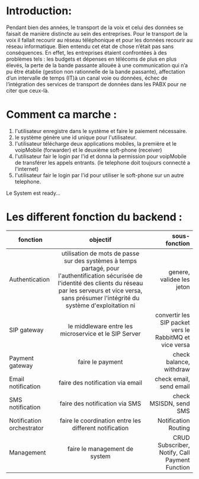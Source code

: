 # Introduction:
Pendant bien des années, le transport de la voix et celui des données se faisait de manière distincte au sein des entreprises.
Pour le transport de la voix il fallait recourir au réseau téléphonique et pour les données recourir au réseau informatique. 
Bien entendu cet état de chose n’était pas sans conséquences. En effet, les entreprises étaient confrontées à des problèmes tels :
les budgets et dépenses en télécoms de plus en plus élevés, la perte de la bande passante allouée à une communication
qui n’a pu être établie (gestion non rationnelle de la bande passante), affectation d’un intervalle de temps (IT)à un canal voie ou données,
échec de l’intégration des services de transport de données dans les PABX pour ne citer que ceux-là.

# Comment ca marche :
1. l'utilisateur enregistre dans le système et faire le paiement nécessaire.
2. le système génère une id unique pour l'utilisateur.
3. l'utilisateur télécharge deux applications mobiles, la première et le voipMobile (forwarder) et le deuxième soft-phone (receiver)
4. l'utilisateur fair le login par l'id et donna la permission pour voipMobile de transférer les appels entrants. (le telephone doit toujours connecté a l'internet)
5. l'utilisateur fair le login par l'id pour utiliser le soft-phone sur un autre telephone.

Le System est ready...


# Les different fonction du backend : 
| fonction   |      objectif      |  sous-fonction |
|----------|:-------------:|------:|
| Authentication |  utilisation de mots de passe sur des systèmes à temps partagé, pour l'authentification sécurisée de l'identité des clients du réseau par les serveurs et vice versa, sans présumer l'intégrité du système d'exploitation ni | genere, validee les jeton |
| SIP gateway |    le middleware entre les microservice et le SIP Server   |   convertir les SIP packet vers le RabbitMQ et vice versa|
| Payment gateway | faire le payment |    check balance, withdraw |
| Email notification | faire des notification via email |    check email, send email |
| SMS notification | faire des notification via SMS |    check MSISDN, send SMS |
| Notification orchestrator| faire le coordination entre les different notification |    Notification Routing  |
| Management | faire le management de system |    CRUD Subscriber, Notify, Call Payment Function|
